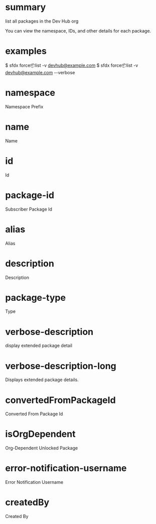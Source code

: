 # summary

list all packages in the Dev Hub org

You can view the namespace, IDs, and other details for each package.

# examples

$ sfdx force:package:list -v devhub@example.com
$ sfdx force:package:list -v devhub@example.com --verbose

# namespace

Namespace Prefix

# name

Name

# id

Id

# package-id

Subscriber Package Id

# alias

Alias

# description

Description

# package-type

Type

# verbose-description

display extended package detail

# verbose-description-long

Displays extended package details.

# convertedFromPackageId

Converted From Package Id

# isOrgDependent

Org-Dependent Unlocked Package

# error-notification-username

Error Notification Username

# createdBy

Created By
